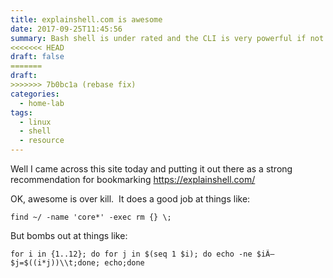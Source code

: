 ```yaml
---
title: explainshell.com is awesome
date: 2017-09-25T11:45:56
summary: Bash shell is under rated and the CLI is very powerful if not arcane with mysterious incantations. Well I came across this site breaks down a command and exlpains the structure and what is it is doing.  preaty cool
<<<<<<< HEAD
draft: false
=======
draft:
>>>>>>> 7b0bc1a (rebase fix)
categories:
  - home-lab
tags:
  - linux
  - shell
  - resource
---
```


Well I came across this site today and putting it out there as a strong recommendation for bookmarking
<https://explainshell.com/>

OK, awesome is over kill.  It does a good job at things like:

```
find ~/ -name 'core*' -exec rm {} \;
```

But bombs out at things like:

```
for i in {1..12}; do for j in $(seq 1 $i); do echo -ne $iÃ—$j=$((i*j))\\t;done; echo;done
```
